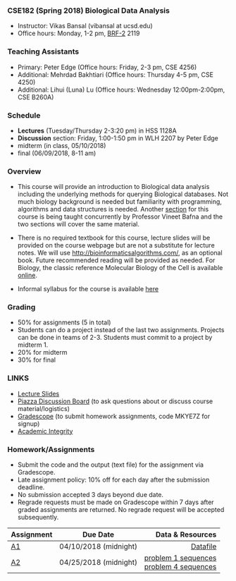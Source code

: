 ### CSE182 (Spring 2018) Biological Data Analysis

- Instructor: Vikas Bansal (vibansal at ucsd.edu)
- Office hours: Monday, 1-2 pm, [BRF-2](https://www.google.com/maps/place/Biomedical+Research+Facility+II,+UCSD/@32.8744664,-117.2371338,17z/data=!3m1!4b1!4m5!3m4!1s0x80dc06cf83785c07:0xef0daf822e4bf0d4!8m2!3d32.8744664!4d-117.2349451) 2119

### Teaching Assistants
- Primary: Peter Edge (Office hours: Friday, 2-3 pm, CSE 4256)
- Additional: Mehrdad Bakhtiari (Office hours: Thursday 4-5 pm, CSE 4250)
- Additional: Lihui (Luna) Lu (Office hours: Wednesday 12:00pm-2:00pm, CSE B260A)

### Schedule 

- **Lectures** (Tuesday/Thursday 2-3:20 pm) in HSS 1128A
- **Discussion** section: Friday, 1:00-1:50 pm in WLH 2207 by Peter Edge
- midterm (in class, 05/10/2018)
- final (06/09/2018, 8-11 am) 

### Overview 

- This course will provide an introduction to Biological data analysis including the underlying methods for querying Biological databases. Not much biology background is needed but familiarity with programming, algorithms and data structures is needed. Another [section](http://proteomics.ucsd.edu/vbafna/teaching-2/cse182-biological-data-analysis/) for this course is being taught concurrently by Professor Vineet Bafna and the two sections will cover the same material. 

- There is no required textbook for this course, lecture slides will be provided on the course webpage but are not a substitute for lecture notes. We will use  http://bioinformaticsalgorithms.com/, as an optional book.  Future recommended reading will be provided as needed. For Biology, the classic reference  Molecular Biology of the Cell  is available [online](http://www.ncbi.nlm.nih.gov/books/NBK21054/).

- Informal syllabus for the course is available [here](https://www.dropbox.com/s/rcpdzixvjgg6fds/syllabus_outline.pdf?dl=0)


### Grading

 - 50% for assignments (5 in total)
 - Students can do a project instead of the last two assignments. Projects can be done in teams of 2-3. Students must commit to a project by midterm 1. 
 - 20% for midterm
 - 30% for final 

### LINKS
 - [Lecture Slides](https://github.com/vibansal/CSE182/blob/master/lectures/readme.md)
 - [Piazza Discussion Board](https://piazza.com/ucsd/spring2018/cse182) (to ask questions about or discuss course material/logistics)
 - [Gradescope](https://gradescope.com/) (to submit homework assignments, code MKYE7Z for signup)
 - [Academic Integrity](https://www.dropbox.com/s/s7ugrqp3ykpu5np/AcademicIntegrityPolicy.pdf?dl=0)
 
### Homework/Assignments

- Submit the code and the output (text file) for the assignment via Gradescope. 
- Late assignment policy: 10% off for each day after the submission deadline. 
- No submission accepted 3 days beyond due date.
- Regrade requests must be made on Gradescope within 7 days after graded assignments are returned. No regrade request will be accepted subsequently.

| Assignment | Due Date  | Data & Resources |
| ------------- |:-------------:| -----:|
| [A1](https://github.com/vibansal/CSE182/blob/master/assignments/a1.pdf) | 04/10/2018 (midnight) | [Datafile](https://github.com/vibansal/CSE182/blob/master/assignments/datafile.txt) | 
| [A2](https://raw.githubusercontent.com/vibansal/CSE182/master/assignments/p1seqs.txt) | 04/25/2018 (midnight) | [problem 1 sequences](assignments/p1seqs.txt) <br> [problem 4 sequences](https://raw.githubusercontent.com/vibansal/CSE182/master/assignments/p4seqs.txt) |



